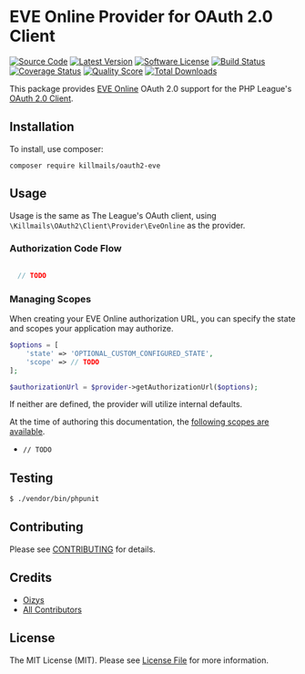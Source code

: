 # EVE Online Provider for OAuth 2.0 Client
[![Source Code](http://img.shields.io/badge/source-killmails/oauth2--eve-blue.svg?style=flat-square)](https://github.com/killmails/oauth2-eve)
[![Latest Version](https://img.shields.io/github/release/killmails/oauth2-eve.svg?style=flat-square)](https://github.com/killmails/oauth2-eve/releases)
[![Software License](https://img.shields.io/badge/license-MIT-brightgreen.svg?style=flat-square)](LICENSE.md)
[![Build Status](https://img.shields.io/travis/killmails/oauth2-eve/master.svg?style=flat-square)](https://travis-ci.org/killmails/oauth2-eve)
[![Coverage Status](https://img.shields.io/scrutinizer/coverage/g/killmails/oauth2-eve.svg?style=flat-square)](https://scrutinizer-ci.com/g/killmails/oauth2-eve/code-structure)
[![Quality Score](https://img.shields.io/scrutinizer/g/killmails/oauth2-eve.svg?style=flat-square)](https://scrutinizer-ci.com/g/killmails/oauth2-eve)
[![Total Downloads](https://img.shields.io/packagist/dt/killmails/oauth2-eve.svg?style=flat-square)](https://packagist.org/packages/killmails/oauth2-eve)

This package provides [EVE Online](https://developers.eveonline.com) OAuth 2.0 support for the PHP League's [OAuth 2.0 Client](https://github.com/thephpleague/oauth2-client).

## Installation

To install, use composer:

```
composer require killmails/oauth2-eve
```

## Usage

Usage is the same as The League's OAuth client, using `\Killmails\OAuth2\Client\Provider\EveOnline` as the provider.

### Authorization Code Flow

```php

  // TODO

```

### Managing Scopes

When creating your EVE Online authorization URL, you can specify the state and scopes your application may authorize.

```php
$options = [
    'state' => 'OPTIONAL_CUSTOM_CONFIGURED_STATE',
    'scope' => // TODO
];

$authorizationUrl = $provider->getAuthorizationUrl($options);
```
If neither are defined, the provider will utilize internal defaults.

At the time of authoring this documentation, the [following scopes are available](https://esi.evetech.net/ui/).

- `// TODO`

## Testing

``` bash
$ ./vendor/bin/phpunit
```

## Contributing

Please see [CONTRIBUTING](https://github.com/killmails/oauth2-eve/blob/master/CONTRIBUTING.md) for details.

## Credits

- [Oizys](https://github.com/syzio)
- [All Contributors](https://github.com/killmails/oauth2-eve/contributors)

## License

The MIT License (MIT). Please see [License File](https://github.com/killmails/oauth2-eve/blob/master/LICENSE) for more information.
